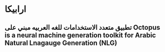 # ارابيكا 
## تطبيق متعدد الاستخدامات للغه العربيه مبني على Octopus is a neural machine generation toolkit for Arabic Natural Lnagauge Generation (NLG) 
